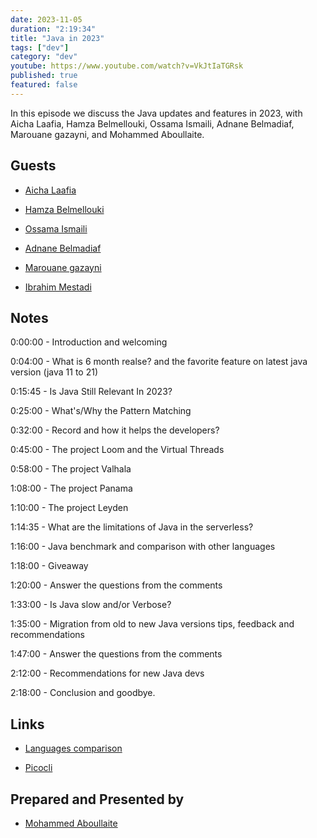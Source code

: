 ```yaml
---
date: 2023-11-05
duration: "2:19:34"
title: "Java in 2023"
tags: ["dev"]
category: "dev"
youtube: https://www.youtube.com/watch?v=VkJtIaTGRsk
published: true
featured: false
---
```


In this episode we discuss the Java updates and features in 2023, with Aicha Laafia, Hamza Belmellouki, Ossama Ismaili, Adnane Belmadiaf, Marouane gazayni, and Mohammed Aboullaite.

## Guests

- [Aicha Laafia](https://twitter.com/AichaLaafia)

- [Hamza Belmellouki](https://www.linkedin.com/in/hamzabelmellouki/)

- [Ossama Ismaili](https://x.com/ossamaismaili)

- [Adnane Belmadiaf](https://www.facebook.com/AdnaneBelmadiaf)

- [Marouane gazayni](https://twitter.com/mgazanayi)

- [Ibrahim Mestadi](https://x.com/ibrahimmestadi)

## Notes

0:00:00 - Introduction and welcoming

0:04:00 - What is 6 month realse? and the favorite feature on latest java version (java 11 to 21)

0:15:45 - Is Java Still Relevant In 2023?

0:25:00 - What's/Why the Pattern Matching

0:32:00 - Record and how it helps the developers?

0:45:00 - The project Loom and the Virtual Threads

0:58:00 - The project Valhala

1:08:00 - The project Panama

1:10:00 - The project Leyden

1:14:35 - What are the limitations of Java in the serverless?

1:16:00 - Java benchmark and comparison with other languages

1:18:00 - Giveaway

1:20:00 - Answer the questions from the comments

1:33:00 - Is Java slow and/or Verbose?

1:35:00 - Migration from old to new Java versions tips, feedback and recommendations

1:47:00 - Answer the questions from the comments

2:12:00 - Recommendations for new Java devs

2:18:00 - Conclusion and goodbye.

## Links

- [Languages comparison](https://thenewstack.io/which-programming-languages-use-the-least-electricity/)

- [Picocli](https://picocli.info/)

## Prepared and Presented by

- [Mohammed Aboullaite](https://twitter.com/laytoun)

